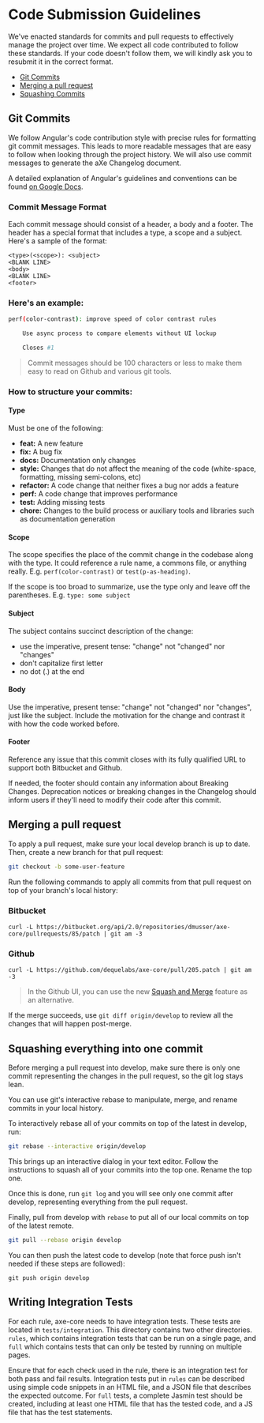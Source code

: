 # Code Submission Guidelines

We've enacted standards for commits and pull requests to effectively manage the project over
time. We expect all code contributed to follow these standards. If your code doesn't follow them, we
will kindly ask you to resubmit it in the correct format.

- [Git Commits](#git-commits)
- [Merging a pull request](#merging-a-pull-request)
- [Squashing Commits](#squashing-everything-into-one-commit)

## Git Commits

We follow Angular's code contribution style with precise rules for formatting git commit messages.
This leads to more readable messages that are easy to follow when looking through the project
history. We will also use commit messages to generate the aXe Changelog document.

A detailed explanation of Angular's guidelines and conventions can be found [on Google Docs](https://docs.google.com/document/d/1QrDFcIiPjSLDn3EL15IJygNPiHORgU1_OOAqWjiDU5Y/edit#).

### Commit Message Format

Each commit message should consist of a header, a body and a footer. The header has a special format
that includes a type, a scope and a subject. Here's a sample of the format:

```
<type>(<scope>): <subject>
<BLANK LINE>
<body>
<BLANK LINE>
<footer>
```

### Here's an example:

```sh
perf(color-contrast): improve speed of color contrast rules

	Use async process to compare elements without UI lockup

    Closes #1
```

> Commit messages should be 100 characters or less to make them easy to read on Github and
various git tools.

### How to structure your commits:

#### Type

Must be one of the following:

- **feat:** A new feature
- **fix:** A bug fix
- **docs:** Documentation only changes
- **style:** Changes that do not affect the meaning of the code (white-space, formatting, missing
semi-colons, etc)
- **refactor:** A code change that neither fixes a bug nor adds a feature
- **perf:** A code change that improves performance
- **test:** Adding missing tests
- **chore:** Changes to the build process or auxiliary tools and libraries such as documentation
generation

#### Scope

The scope specifies the place of the commit change in the codebase along with the type. It could
reference a rule name, a commons file, or anything really. E.g. `perf(color-contrast)` or
`test(p-as-heading)`.

If the scope is too broad to summarize, use the type only and leave off the parentheses. E.g.
`type: some subject`


#### Subject

The subject contains succinct description of the change:

- use the imperative, present tense: "change" not "changed" nor "changes"
- don't capitalize first letter
- no dot (.) at the end

#### Body

Use the imperative, present tense: "change" not "changed" nor "changes", just like the subject.
Include the motivation for the change and contrast it with how the code worked before.

#### Footer

Reference any issue that this commit closes with its fully qualified URL to support both
Bitbucket and Github.

If needed, the footer should contain any information about Breaking Changes. Deprecation notices or
breaking changes in the Changelog should inform users if they'll need to modify their code after
this commit.


## Merging a pull request

To apply a pull request, make sure your local develop branch is up to date. Then, create a new branch
for that pull request:
```sh
git checkout -b some-user-feature
```

Run the following commands to apply all commits from that pull request on top of your branch's local history:

### Bitbucket

```
curl -L https://bitbucket.org/api/2.0/repositories/dmusser/axe-core/pullrequests/85/patch | git am -3
```

### Github

```
curl -L https://github.com/dequelabs/axe-core/pull/205.patch | git am -3
```

> In the Github UI, you can use the new [Squash and Merge](https://github.com/blog/2141-squash-your-commits) feature as an alternative.

If the merge succeeds, use `git diff origin/develop` to review all the changes that will happen
post-merge.

## Squashing everything into one commit

Before merging a pull request into develop, make sure there is only one commit representing the
changes in the pull request, so the git log stays lean.

You can use git's interactive rebase to manipulate, merge, and rename commits in your local
history.

To interactively rebase all of your commits on top of the latest in develop, run:

```sh
git rebase --interactive origin/develop
```

This brings up an interactive dialog in your text editor. Follow the instructions to squash all
of your commits into the top one. Rename the top one.

Once this is done, run `git log` and you will see only one commit after develop, representing
everything from the pull request.

Finally, pull from develop with `rebase` to put all of our local commits on top of the latest
remote.

```sh
git pull --rebase origin develop
```

You can then push the latest code to develop (note that force push isn't needed if these steps are followed):
```
git push origin develop
```

## Writing Integration Tests

For each rule, axe-core needs to have integration tests. These tests are located in `tests/integration`. This directory contains two other directories. `rules`, which contains integration tests that can be run on a single page, and `full` which contains tests that can only be tested by running on multiple pages.

Ensure that for each check used in the rule, there is an integration test for both pass and fail results. Integration tests put in `rules` can be described using simple code snippets in an HTML file, and a JSON file that describes the expected outcome. For `full` tests, a complete Jasmin test should be created, including at least one HTML file that has the tested code, and a JS file that has the test statements.